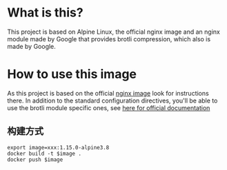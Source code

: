 # What is this?
This project is based on Alpine Linux, the official nginx image and an nginx module made by Google that provides brotli compression, which also is made by Google.

# How to use this image
As this project is based on the official [nginx image](https://hub.docker.com/_/nginx/) look for instructions there. In addition to the standard configuration directives, you'll be able to use the brotli module specific ones, see [here for official documentation](https://github.com/google/ngx_brotli#configuration-directives)


## 构建方式

    export image=xxx:1.15.0-alpine3.8
    docker build -t $image .
    docker push $image